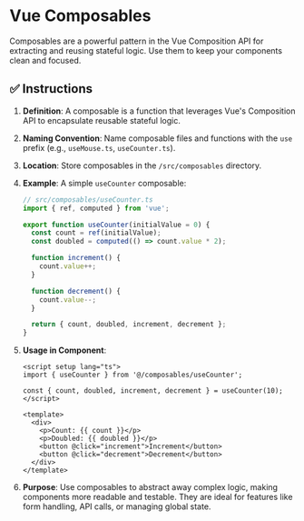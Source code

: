 # Vue Composables

Composables are a powerful pattern in the Vue Composition API for extracting and
reusing stateful logic. Use them to keep your components clean and focused.

## ✅ **Instructions**

1.  **Definition**: A composable is a function that leverages Vue's Composition
    API to encapsulate reusable stateful logic.

2.  **Naming Convention**: Name composable files and functions with the `use`
    prefix (e.g., `useMouse.ts`, `useCounter.ts`).

3.  **Location**: Store composables in the `/src/composables` directory.

4.  **Example**: A simple `useCounter` composable:

    ```typescript
    // src/composables/useCounter.ts
    import { ref, computed } from 'vue';

    export function useCounter(initialValue = 0) {
      const count = ref(initialValue);
      const doubled = computed(() => count.value * 2);

      function increment() {
        count.value++;
      }

      function decrement() {
        count.value--;
      }

      return { count, doubled, increment, decrement };
    }
    ```

5.  **Usage in Component**:

    ```vue
    <script setup lang="ts">
    import { useCounter } from '@/composables/useCounter';

    const { count, doubled, increment, decrement } = useCounter(10);
    </script>

    <template>
      <div>
        <p>Count: {{ count }}</p>
        <p>Doubled: {{ doubled }}</p>
        <button @click="increment">Increment</button>
        <button @click="decrement">Decrement</button>
      </div>
    </template>
    ```

6.  **Purpose**: Use composables to abstract away complex logic, making
    components more readable and testable. They are ideal for features like form
    handling, API calls, or managing global state.
